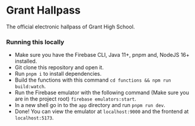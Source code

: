 # Grant Hallpass
The official electronic hallpass of Grant High School.

### Running this locally
- Make sure you have the Firebase CLI, Java 11+, pnpm and, NodeJS 16+ installed.
- Git clone this repository and open it.
- Run `pnpm i` to install dependencies.
- Build the functions with this command `cd functions && npm run build:watch`.
- Run the Firebase emulator with the following command (Make sure you are in the project root) `firebase emulators:start`.
- In a new shell go in to the `app` directory and run `pnpm run dev`.
- Done! You can view the emulator at `localhost:9000` and the frontend at `localhost:5173`.
